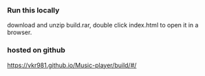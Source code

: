 ### Run this locally
download and unzip build.rar, double click index.html to open it in a browser.

### hosted on github
https://vkr981.github.io/Music-player/build/#/
